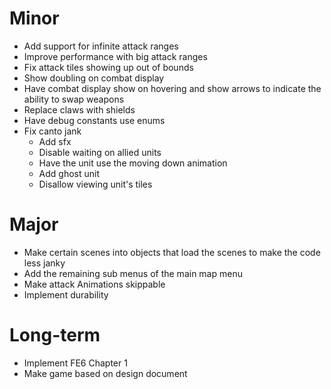 # Minor
* Add support for infinite attack ranges
* Improve performance with big attack ranges
* Fix attack tiles showing up out of bounds
* Show doubling on combat display
* Have combat display show on hovering and show arrows to indicate the ability to swap weapons
* Replace claws with shields
* Have debug constants use enums
* Fix canto jank
	* Add sfx
	* Disable waiting on allied units
	* Have the unit use the moving down animation
	* Add ghost unit
	* Disallow viewing unit's tiles

# Major
* Make certain scenes into objects that load the scenes to make the code less janky
* Add the remaining sub menus of the main map menu
* Make attack Animations skippable
* Implement durability

# Long-term
* Implement FE6 Chapter 1
* Make game based on design document
